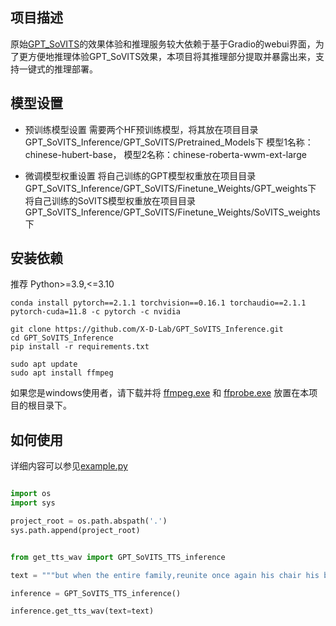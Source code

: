 
## 项目描述

原始[GPT_SoVITS](https://github.com/RVC-Boss/GPT-SoVITS)的效果体验和推理服务较大依赖于基于Gradio的webui界面，为了更方便地推理体验GPT_SoVITS效果，本项目将其推理部分提取并暴露出来，支持一键式的推理部署。

## 模型设置


- 预训练模型设置
需要两个HF预训练模型，将其放在项目目录GPT_SoVITS_Inference/GPT_SoVITS/Pretrained_Models下
模型1名称：chinese-hubert-base， 模型2名称：chinese-roberta-wwm-ext-large

- 微调模型权重设置
将自己训练的GPT模型权重放在项目目录GPT_SoVITS_Inference/GPT_SoVITS/Finetune_Weights/GPT_weights下
将自己训练的SoVITS模型权重放在项目目录GPT_SoVITS_Inference/GPT_SoVITS/Finetune_Weights/SoVITS_weights下

## 安装依赖

推荐 Python>=3.9,<=3.10

```
conda install pytorch==2.1.1 torchvision==0.16.1 torchaudio==2.1.1 pytorch-cuda=11.8 -c pytorch -c nvidia

git clone https://github.com/X-D-Lab/GPT_SoVITS_Inference.git
cd GPT_SoVITS_Inference
pip install -r requirements.txt

sudo apt update
sudo apt install ffmpeg
```
如果您是windows使用者，请下载并将 [ffmpeg.exe](https://huggingface.co/lj1995/VoiceConversionWebUI/blob/main/ffmpeg.exe) 和 [ffprobe.exe](https://huggingface.co/lj1995/VoiceConversionWebUI/blob/main/ffprobe.exe) 放置在本项目的根目录下。


## 如何使用

详细内容可以参见[example.py](./example.py)

```Python

import os
import sys

project_root = os.path.abspath('.')
sys.path.append(project_root)


from get_tts_wav import GPT_SoVITS_TTS_inference

text = """but when the entire family,reunite once again his chair his bowl"""

inference = GPT_SoVITS_TTS_inference()

inference.get_tts_wav(text=text)

```